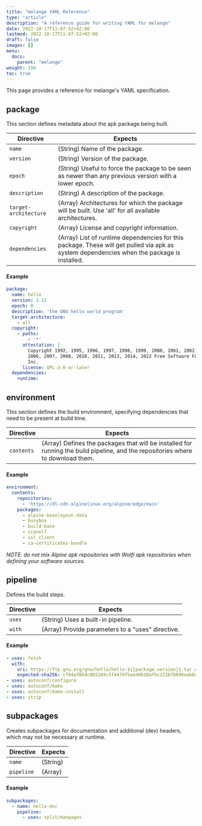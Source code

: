 ```yaml
---
title: "melange YAML Reference"
type: "article"
description: "A reference guide for writing YAML for melange"
date: 2022-10-17T11:07:52+02:00
lastmod: 2022-10-17T11:07:52+02:00
draft: false
images: []
menu:
  docs:
    parent: "melange"
weight: 150
toc: true
---
```


This page provides a reference for melange's YAML specification.

## package
This section defines metadata about the apk package being built.


| Directive             | Expects                                                                                                                                    |
|-----------------------|--------------------------------------------------------------------------------------------------------------------------------------------|
| `name`                | (String) Name of the package.                                                                                                              |
| `version`             | (String) Version of the package.                                                                                                           |
| `epoch`               | (String) Useful to force the package to be seen as newer than any previous version with a lower epoch.                                     |
| `description`         | (String) A description of the package.                                                                                                     |
| `target-architecture` | (Array) Architectures for which the package will be built. Use 'all' for all available architectures.                                      |
| `copyright`           | (Array) License and copyright information.                                                                                                 |
| `dependencies`        | (Array) List of runtime dependencies for this package. These will get pulled via apk as system dependencies when the package is installed. |

#### Example

```yaml
package:
  name: hello
  version: 2.12
  epoch: 0
  description: 'the GNU hello world program'
  target-architecture:
    - all
  copyright:
    - paths:
        - '*'
      attestation: |
        Copyright 1992, 1995, 1996, 1997, 1998, 1999, 2000, 2001, 2002, 2005,
        2006, 2007, 2008, 2010, 2011, 2013, 2014, 2022 Free Software Foundation,
        Inc.
      license: GPL-3.0-or-later
  dependencies:
    runtime:

```

## environment
This section defines the build environment, specifying dependencies that need to be present at build time.

| Directive  | Expects                                                                                                                          |
|------------|----------------------------------------------------------------------------------------------------------------------------------|
| `contents` | (Array) Defines the packages that will be installed for running the build pipeline, and the repositories where to download them. |

#### Example

```yaml
environment:
  contents:
    repositories:
      - 'https://dl-cdn.alpinelinux.org/alpine/edge/main'
    packages:
      - alpine-baselayout-data
      - busybox
      - build-base
      - scanelf
      - ssl_client
      - ca-certificates-bundle

```
_NOTE: do not mix Alpine apk repositories with Wolfi apk repositories when defining your software sources._

## pipeline
Defines the build steps.

| Directive | Expects                                           |
|-----------|---------------------------------------------------|
| `uses`    | (String) Uses a built-in pipeline.                |
| `with`    | (Array) Provide parameters to a "uses" directive. |

#### Example

```yaml
- uses: fetch
  with:
    uri: https://ftp.gnu.org/gnu/hello/hello-${{package.version}}.tar.gz
    expected-sha256: cf04af86dc085268c5f4470fbae49b18afbc221b78096aab842d934a76bad0ab
- uses: autoconf/configure
- uses: autoconf/make
- uses: autoconf/make-install
- uses: strip

```
## subpackages
Creates subpackages for documentation and additional (dev) headers, which may not be necessary at runtime.


| Directive  | Expects  |
|------------|----------|
| `name`     | (String) |
| `pipeline` | (Array)  |


#### Example

```yaml
subpackages:
  - name: hello-doc
    pipeline:
      - uses: split/manpages

```
